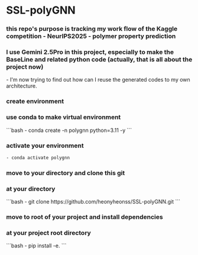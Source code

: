 # SSL-polyGNN
<h3>this repo's purpose is tracking my work flow of the Kaggle competition - NeurIPS2025 - polymer property prediction</h3>
<h3>I use Gemini 2.5Pro in this project, especially to make the BaseLine and related python code (actually, that is all about the project now)</h3>
- I'm now trying to find out how can I reuse the generated codes to my own architecture.

### create environment
<h3>use conda to make virtual environment</h3>
```bash
- conda create -n polygnn python=3.11 -y
```

### activate your environment
```bash
- conda activate polygnn
```

### move to your directory and clone this git
<h3>at your directory</h3>
```bash
- git clone https://github.com/heonyheonss/SSL-polyGNN.git
```

### move to root of your project and install dependencies
<h3> at your project root directory </h3>
```bash
- pip install -e.
```
